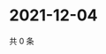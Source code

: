 # 2021-12-04

共 0 条

<!-- BEGIN WEIBO -->
<!-- 最后更新时间 Sat Dec 04 2021 13:02:56 GMT+0800 (China Standard Time) -->

<!-- END WEIBO -->
